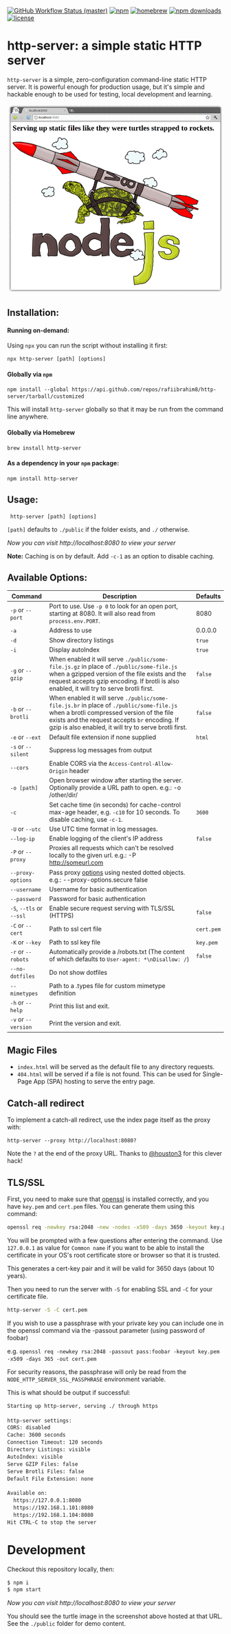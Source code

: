 [![GitHub Workflow Status (master)](https://img.shields.io/github/workflow/status/http-party/http-server/Node.js%20CI/master?style=flat-square)](https://github.com/http-party/http-server/actions)
[![npm](https://img.shields.io/npm/v/http-server.svg?style=flat-square)](https://www.npmjs.com/package/http-server) [![homebrew](https://img.shields.io/homebrew/v/http-server?style=flat-square)](https://formulae.brew.sh/formula/http-server) [![npm downloads](https://img.shields.io/npm/dm/http-server?color=blue&label=npm%20downloads&style=flat-square)](https://www.npmjs.com/package/http-server)
[![license](https://img.shields.io/github/license/http-party/http-server.svg?style=flat-square)](https://github.com/http-party/http-server)

# http-server: a simple static HTTP server

`http-server` is a simple, zero-configuration command-line static HTTP server.  It is powerful enough for production usage, but it's simple and hackable enough to be used for testing, local development and learning.

![Example of running http-server](https://github.com/http-party/http-server/raw/master/screenshots/public.png)

## Installation:

#### Running on-demand:

Using `npx` you can run the script without installing it first:

    npx http-server [path] [options]

#### Globally via `npm`

    npm install --global https://api.github.com/repos/rafiibrahim8/http-server/tarball/customized

This will install `http-server` globally so that it may be run from the command line anywhere.

#### Globally via Homebrew

    brew install http-server
     
#### As a dependency in your `npm` package:

    npm install http-server

## Usage:

     http-server [path] [options]

`[path]` defaults to `./public` if the folder exists, and `./` otherwise.

*Now you can visit http://localhost:8080 to view your server*

**Note:** Caching is on by default. Add `-c-1` as an option to disable caching.

## Available Options:

| Command         | 	Description         | Defaults  |
| -------------  |-------------|-------------|
|`-p` or `--port` |Port to use. Use `-p 0` to look for an open port, starting at 8080. It will also read from `process.env.PORT`. |8080 |
|`-a`   |Address to use |0.0.0.0|
|`-d`     |Show directory listings |`true` |
|`-i`   | Display autoIndex | `true` |
|`-g` or `--gzip` |When enabled it will serve `./public/some-file.js.gz` in place of `./public/some-file.js` when a gzipped version of the file exists and the request accepts gzip encoding. If brotli is also enabled, it will try to serve brotli first.|`false`|
|`-b` or `--brotli`|When enabled it will serve `./public/some-file.js.br` in place of `./public/some-file.js` when a brotli compressed version of the file exists and the request accepts `br` encoding. If gzip is also enabled, it will try to serve brotli first. |`false`|
|`-e` or `--ext`  |Default file extension if none supplied |`html` | 
|`-s` or `--silent` |Suppress log messages from output  | |
|`--cors` |Enable CORS via the `Access-Control-Allow-Origin` header  | |
|`-o [path]` |Open browser window after starting the server. Optionally provide a URL path to open. e.g.: -o /other/dir/ | |
|`-c` |Set cache time (in seconds) for cache-control max-age header, e.g. `-c10` for 10 seconds. To disable caching, use `-c-1`.|`3600` |
|`-U` or `--utc` |Use UTC time format in log messages.| |
|`--log-ip` |Enable logging of the client's IP address |`false` |
|`-P` or `--proxy` |Proxies all requests which can't be resolved locally to the given url. e.g.: -P http://someurl.com | |
|`--proxy-options` |Pass proxy [options](https://github.com/http-party/node-http-proxy#options) using nested dotted objects. e.g.: --proxy-options.secure false |
|`--username` |Username for basic authentication | |
|`--password` |Password for basic authentication | |
|`-S`, `--tls` or `--ssl` |Enable secure request serving with TLS/SSL (HTTPS)|`false`|
|`-C` or `--cert` |Path to ssl cert file |`cert.pem` | 
|`-K` or `--key` |Path to ssl key file |`key.pem` |
|`-r` or `--robots` | Automatically provide a /robots.txt (The content of which defaults to `User-agent: *\nDisallow: /`)  | `false` |
|`--no-dotfiles` |Do not show dotfiles| |
|`--mimetypes` |Path to a .types file for custom mimetype definition| |
|`-h` or `--help` |Print this list and exit. |   |
|`-v` or `--version`|Print the version and exit. | |

## Magic Files

- `index.html` will be served as the default file to any directory requests.
- `404.html` will be served if a file is not found. This can be used for Single-Page App (SPA) hosting to serve the entry page.

## Catch-all redirect

To implement a catch-all redirect, use the index page itself as the proxy with:

```
http-server --proxy http://localhost:8080?
```

Note the `?` at the end of the proxy URL. Thanks to [@houston3](https://github.com/houston3) for this clever hack!

## TLS/SSL

First, you need to make sure that [openssl](https://github.com/openssl/openssl) is installed correctly, and you have `key.pem` and `cert.pem` files. You can generate them using this command:

``` sh
openssl req -newkey rsa:2048 -new -nodes -x509 -days 3650 -keyout key.pem -out cert.pem
```

You will be prompted with a few questions after entering the command. Use `127.0.0.1` as value for `Common name` if you want to be able to install the certificate in your OS's root certificate store or browser so that it is trusted.

This generates a cert-key pair and it will be valid for 3650 days (about 10 years).

Then you need to run the server with `-S` for enabling SSL and `-C` for your certificate file.

``` sh
http-server -S -C cert.pem
```

If you wish to use a passphrase with your private key you can include one in the openssl command via the -passout parameter (using password of foobar)


e.g.
`openssl req -newkey rsa:2048 -passout pass:foobar -keyout key.pem -x509 -days 365 -out cert.pem`

For security reasons, the passphrase will only be read from the `NODE_HTTP_SERVER_SSL_PASSPHRASE` environment variable.


This is what should be output if successful:

``` sh
Starting up http-server, serving ./ through https

http-server settings:
CORS: disabled
Cache: 3600 seconds
Connection Timeout: 120 seconds
Directory Listings: visible
AutoIndex: visible
Serve GZIP Files: false
Serve Brotli Files: false
Default File Extension: none

Available on:
  https://127.0.0.1:8080
  https://192.168.1.101:8080
  https://192.168.1.104:8080
Hit CTRL-C to stop the server
```

# Development

Checkout this repository locally, then:

```sh
$ npm i
$ npm start
```

*Now you can visit http://localhost:8080 to view your server*

You should see the turtle image in the screenshot above hosted at that URL. See
the `./public` folder for demo content.

